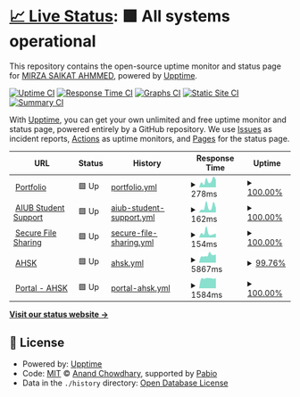 # [📈 Live Status](https://mirzasaikatahmmed.github.io/uptime-status): <!--live status--> **🟩 All systems operational**

This repository contains the open-source uptime monitor and status page for [MIRZA SAIKAT AHMMED](https://saikat.com.bd/), powered by [Upptime](https://github.com/upptime/upptime).

[![Uptime CI](https://github.com/mirzasaikatahmmed/uptime-status/workflows/Uptime%20CI/badge.svg)](https://github.com/mirzasaikatahmmed/uptime-status/actions?query=workflow%3A%22Uptime+CI%22)
[![Response Time CI](https://github.com/mirzasaikatahmmed/uptime-status/workflows/Response%20Time%20CI/badge.svg)](https://github.com/mirzasaikatahmmed/uptime-status/actions?query=workflow%3A%22Response+Time+CI%22)
[![Graphs CI](https://github.com/mirzasaikatahmmed/uptime-status/workflows/Graphs%20CI/badge.svg)](https://github.com/mirzasaikatahmmed/uptime-status/actions?query=workflow%3A%22Graphs+CI%22)
[![Static Site CI](https://github.com/mirzasaikatahmmed/uptime-status/workflows/Static%20Site%20CI/badge.svg)](https://github.com/mirzasaikatahmmed/uptime-status/actions?query=workflow%3A%22Static+Site+CI%22)
[![Summary CI](https://github.com/mirzasaikatahmmed/uptime-status/workflows/Summary%20CI/badge.svg)](https://github.com/mirzasaikatahmmed/uptime-status/actions?query=workflow%3A%22Summary+CI%22)

With [Upptime](https://upptime.js.org), you can get your own unlimited and free uptime monitor and status page, powered entirely by a GitHub repository. We use [Issues](https://github.com/mirzasaikatahmmed/uptime-status/issues) as incident reports, [Actions](https://github.com/mirzasaikatahmmed/uptime-status/actions) as uptime monitors, and [Pages](https://mirzasaikatahmmed.github.io/uptime-status) for the status page.

<!--start: status pages-->
<!-- This summary is generated by Upptime (https://github.com/upptime/upptime) -->
<!-- Do not edit this manually, your changes will be overwritten -->
<!-- prettier-ignore -->
| URL | Status | History | Response Time | Uptime |
| --- | ------ | ------- | ------------- | ------ |
| <img alt="" src="https://icons.duckduckgo.com/ip3/saikat.com.bd.ico" height="13"> [Portfolio](https://saikat.com.bd) | 🟩 Up | [portfolio.yml](https://github.com/mirzasaikatahmmed/uptime-status/commits/HEAD/history/portfolio.yml) | <details><summary><img alt="Response time graph" src="./graphs/portfolio/response-time-week.png" height="20"> 278ms</summary><br><a href="https://mirzasaikatahmmed.github.io/uptime-status/history/portfolio"><img alt="Response time 279" src="https://img.shields.io/endpoint?url=https%3A%2F%2Fraw.githubusercontent.com%2Fmirzasaikatahmmed%2Fuptime-status%2FHEAD%2Fapi%2Fportfolio%2Fresponse-time.json"></a><br><a href="https://mirzasaikatahmmed.github.io/uptime-status/history/portfolio"><img alt="24-hour response time 333" src="https://img.shields.io/endpoint?url=https%3A%2F%2Fraw.githubusercontent.com%2Fmirzasaikatahmmed%2Fuptime-status%2FHEAD%2Fapi%2Fportfolio%2Fresponse-time-day.json"></a><br><a href="https://mirzasaikatahmmed.github.io/uptime-status/history/portfolio"><img alt="7-day response time 278" src="https://img.shields.io/endpoint?url=https%3A%2F%2Fraw.githubusercontent.com%2Fmirzasaikatahmmed%2Fuptime-status%2FHEAD%2Fapi%2Fportfolio%2Fresponse-time-week.json"></a><br><a href="https://mirzasaikatahmmed.github.io/uptime-status/history/portfolio"><img alt="30-day response time 288" src="https://img.shields.io/endpoint?url=https%3A%2F%2Fraw.githubusercontent.com%2Fmirzasaikatahmmed%2Fuptime-status%2FHEAD%2Fapi%2Fportfolio%2Fresponse-time-month.json"></a><br><a href="https://mirzasaikatahmmed.github.io/uptime-status/history/portfolio"><img alt="1-year response time 279" src="https://img.shields.io/endpoint?url=https%3A%2F%2Fraw.githubusercontent.com%2Fmirzasaikatahmmed%2Fuptime-status%2FHEAD%2Fapi%2Fportfolio%2Fresponse-time-year.json"></a></details> | <details><summary><a href="https://mirzasaikatahmmed.github.io/uptime-status/history/portfolio">100.00%</a></summary><a href="https://mirzasaikatahmmed.github.io/uptime-status/history/portfolio"><img alt="All-time uptime 100.00%" src="https://img.shields.io/endpoint?url=https%3A%2F%2Fraw.githubusercontent.com%2Fmirzasaikatahmmed%2Fuptime-status%2FHEAD%2Fapi%2Fportfolio%2Fuptime.json"></a><br><a href="https://mirzasaikatahmmed.github.io/uptime-status/history/portfolio"><img alt="24-hour uptime 100.00%" src="https://img.shields.io/endpoint?url=https%3A%2F%2Fraw.githubusercontent.com%2Fmirzasaikatahmmed%2Fuptime-status%2FHEAD%2Fapi%2Fportfolio%2Fuptime-day.json"></a><br><a href="https://mirzasaikatahmmed.github.io/uptime-status/history/portfolio"><img alt="7-day uptime 100.00%" src="https://img.shields.io/endpoint?url=https%3A%2F%2Fraw.githubusercontent.com%2Fmirzasaikatahmmed%2Fuptime-status%2FHEAD%2Fapi%2Fportfolio%2Fuptime-week.json"></a><br><a href="https://mirzasaikatahmmed.github.io/uptime-status/history/portfolio"><img alt="30-day uptime 100.00%" src="https://img.shields.io/endpoint?url=https%3A%2F%2Fraw.githubusercontent.com%2Fmirzasaikatahmmed%2Fuptime-status%2FHEAD%2Fapi%2Fportfolio%2Fuptime-month.json"></a><br><a href="https://mirzasaikatahmmed.github.io/uptime-status/history/portfolio"><img alt="1-year uptime 100.00%" src="https://img.shields.io/endpoint?url=https%3A%2F%2Fraw.githubusercontent.com%2Fmirzasaikatahmmed%2Fuptime-status%2FHEAD%2Fapi%2Fportfolio%2Fuptime-year.json"></a></details>
| <img alt="" src="https://icons.duckduckgo.com/ip3/aiub.saikat.com.bd.ico" height="13"> [AIUB Student Support](https://aiub.saikat.com.bd) | 🟩 Up | [aiub-student-support.yml](https://github.com/mirzasaikatahmmed/uptime-status/commits/HEAD/history/aiub-student-support.yml) | <details><summary><img alt="Response time graph" src="./graphs/aiub-student-support/response-time-week.png" height="20"> 162ms</summary><br><a href="https://mirzasaikatahmmed.github.io/uptime-status/history/aiub-student-support"><img alt="Response time 255" src="https://img.shields.io/endpoint?url=https%3A%2F%2Fraw.githubusercontent.com%2Fmirzasaikatahmmed%2Fuptime-status%2FHEAD%2Fapi%2Faiub-student-support%2Fresponse-time.json"></a><br><a href="https://mirzasaikatahmmed.github.io/uptime-status/history/aiub-student-support"><img alt="24-hour response time 140" src="https://img.shields.io/endpoint?url=https%3A%2F%2Fraw.githubusercontent.com%2Fmirzasaikatahmmed%2Fuptime-status%2FHEAD%2Fapi%2Faiub-student-support%2Fresponse-time-day.json"></a><br><a href="https://mirzasaikatahmmed.github.io/uptime-status/history/aiub-student-support"><img alt="7-day response time 162" src="https://img.shields.io/endpoint?url=https%3A%2F%2Fraw.githubusercontent.com%2Fmirzasaikatahmmed%2Fuptime-status%2FHEAD%2Fapi%2Faiub-student-support%2Fresponse-time-week.json"></a><br><a href="https://mirzasaikatahmmed.github.io/uptime-status/history/aiub-student-support"><img alt="30-day response time 186" src="https://img.shields.io/endpoint?url=https%3A%2F%2Fraw.githubusercontent.com%2Fmirzasaikatahmmed%2Fuptime-status%2FHEAD%2Fapi%2Faiub-student-support%2Fresponse-time-month.json"></a><br><a href="https://mirzasaikatahmmed.github.io/uptime-status/history/aiub-student-support"><img alt="1-year response time 255" src="https://img.shields.io/endpoint?url=https%3A%2F%2Fraw.githubusercontent.com%2Fmirzasaikatahmmed%2Fuptime-status%2FHEAD%2Fapi%2Faiub-student-support%2Fresponse-time-year.json"></a></details> | <details><summary><a href="https://mirzasaikatahmmed.github.io/uptime-status/history/aiub-student-support">100.00%</a></summary><a href="https://mirzasaikatahmmed.github.io/uptime-status/history/aiub-student-support"><img alt="All-time uptime 100.00%" src="https://img.shields.io/endpoint?url=https%3A%2F%2Fraw.githubusercontent.com%2Fmirzasaikatahmmed%2Fuptime-status%2FHEAD%2Fapi%2Faiub-student-support%2Fuptime.json"></a><br><a href="https://mirzasaikatahmmed.github.io/uptime-status/history/aiub-student-support"><img alt="24-hour uptime 100.00%" src="https://img.shields.io/endpoint?url=https%3A%2F%2Fraw.githubusercontent.com%2Fmirzasaikatahmmed%2Fuptime-status%2FHEAD%2Fapi%2Faiub-student-support%2Fuptime-day.json"></a><br><a href="https://mirzasaikatahmmed.github.io/uptime-status/history/aiub-student-support"><img alt="7-day uptime 100.00%" src="https://img.shields.io/endpoint?url=https%3A%2F%2Fraw.githubusercontent.com%2Fmirzasaikatahmmed%2Fuptime-status%2FHEAD%2Fapi%2Faiub-student-support%2Fuptime-week.json"></a><br><a href="https://mirzasaikatahmmed.github.io/uptime-status/history/aiub-student-support"><img alt="30-day uptime 100.00%" src="https://img.shields.io/endpoint?url=https%3A%2F%2Fraw.githubusercontent.com%2Fmirzasaikatahmmed%2Fuptime-status%2FHEAD%2Fapi%2Faiub-student-support%2Fuptime-month.json"></a><br><a href="https://mirzasaikatahmmed.github.io/uptime-status/history/aiub-student-support"><img alt="1-year uptime 100.00%" src="https://img.shields.io/endpoint?url=https%3A%2F%2Fraw.githubusercontent.com%2Fmirzasaikatahmmed%2Fuptime-status%2FHEAD%2Fapi%2Faiub-student-support%2Fuptime-year.json"></a></details>
| <img alt="" src="https://icons.duckduckgo.com/ip3/aiubfs.saikat.com.bd.ico" height="13"> [Secure File Sharing](https://aiubfs.saikat.com.bd) | 🟩 Up | [secure-file-sharing.yml](https://github.com/mirzasaikatahmmed/uptime-status/commits/HEAD/history/secure-file-sharing.yml) | <details><summary><img alt="Response time graph" src="./graphs/secure-file-sharing/response-time-week.png" height="20"> 154ms</summary><br><a href="https://mirzasaikatahmmed.github.io/uptime-status/history/secure-file-sharing"><img alt="Response time 161" src="https://img.shields.io/endpoint?url=https%3A%2F%2Fraw.githubusercontent.com%2Fmirzasaikatahmmed%2Fuptime-status%2FHEAD%2Fapi%2Fsecure-file-sharing%2Fresponse-time.json"></a><br><a href="https://mirzasaikatahmmed.github.io/uptime-status/history/secure-file-sharing"><img alt="24-hour response time 137" src="https://img.shields.io/endpoint?url=https%3A%2F%2Fraw.githubusercontent.com%2Fmirzasaikatahmmed%2Fuptime-status%2FHEAD%2Fapi%2Fsecure-file-sharing%2Fresponse-time-day.json"></a><br><a href="https://mirzasaikatahmmed.github.io/uptime-status/history/secure-file-sharing"><img alt="7-day response time 154" src="https://img.shields.io/endpoint?url=https%3A%2F%2Fraw.githubusercontent.com%2Fmirzasaikatahmmed%2Fuptime-status%2FHEAD%2Fapi%2Fsecure-file-sharing%2Fresponse-time-week.json"></a><br><a href="https://mirzasaikatahmmed.github.io/uptime-status/history/secure-file-sharing"><img alt="30-day response time 161" src="https://img.shields.io/endpoint?url=https%3A%2F%2Fraw.githubusercontent.com%2Fmirzasaikatahmmed%2Fuptime-status%2FHEAD%2Fapi%2Fsecure-file-sharing%2Fresponse-time-month.json"></a><br><a href="https://mirzasaikatahmmed.github.io/uptime-status/history/secure-file-sharing"><img alt="1-year response time 161" src="https://img.shields.io/endpoint?url=https%3A%2F%2Fraw.githubusercontent.com%2Fmirzasaikatahmmed%2Fuptime-status%2FHEAD%2Fapi%2Fsecure-file-sharing%2Fresponse-time-year.json"></a></details> | <details><summary><a href="https://mirzasaikatahmmed.github.io/uptime-status/history/secure-file-sharing">100.00%</a></summary><a href="https://mirzasaikatahmmed.github.io/uptime-status/history/secure-file-sharing"><img alt="All-time uptime 100.00%" src="https://img.shields.io/endpoint?url=https%3A%2F%2Fraw.githubusercontent.com%2Fmirzasaikatahmmed%2Fuptime-status%2FHEAD%2Fapi%2Fsecure-file-sharing%2Fuptime.json"></a><br><a href="https://mirzasaikatahmmed.github.io/uptime-status/history/secure-file-sharing"><img alt="24-hour uptime 100.00%" src="https://img.shields.io/endpoint?url=https%3A%2F%2Fraw.githubusercontent.com%2Fmirzasaikatahmmed%2Fuptime-status%2FHEAD%2Fapi%2Fsecure-file-sharing%2Fuptime-day.json"></a><br><a href="https://mirzasaikatahmmed.github.io/uptime-status/history/secure-file-sharing"><img alt="7-day uptime 100.00%" src="https://img.shields.io/endpoint?url=https%3A%2F%2Fraw.githubusercontent.com%2Fmirzasaikatahmmed%2Fuptime-status%2FHEAD%2Fapi%2Fsecure-file-sharing%2Fuptime-week.json"></a><br><a href="https://mirzasaikatahmmed.github.io/uptime-status/history/secure-file-sharing"><img alt="30-day uptime 100.00%" src="https://img.shields.io/endpoint?url=https%3A%2F%2Fraw.githubusercontent.com%2Fmirzasaikatahmmed%2Fuptime-status%2FHEAD%2Fapi%2Fsecure-file-sharing%2Fuptime-month.json"></a><br><a href="https://mirzasaikatahmmed.github.io/uptime-status/history/secure-file-sharing"><img alt="1-year uptime 100.00%" src="https://img.shields.io/endpoint?url=https%3A%2F%2Fraw.githubusercontent.com%2Fmirzasaikatahmmed%2Fuptime-status%2FHEAD%2Fapi%2Fsecure-file-sharing%2Fuptime-year.json"></a></details>
| <img alt="" src="https://icons.duckduckgo.com/ip3/ahskbera.edu.bd.ico" height="13"> [AHSK](https://ahskbera.edu.bd) | 🟩 Up | [ahsk.yml](https://github.com/mirzasaikatahmmed/uptime-status/commits/HEAD/history/ahsk.yml) | <details><summary><img alt="Response time graph" src="./graphs/ahsk/response-time-week.png" height="20"> 5867ms</summary><br><a href="https://mirzasaikatahmmed.github.io/uptime-status/history/ahsk"><img alt="Response time 4132" src="https://img.shields.io/endpoint?url=https%3A%2F%2Fraw.githubusercontent.com%2Fmirzasaikatahmmed%2Fuptime-status%2FHEAD%2Fapi%2Fahsk%2Fresponse-time.json"></a><br><a href="https://mirzasaikatahmmed.github.io/uptime-status/history/ahsk"><img alt="24-hour response time 6433" src="https://img.shields.io/endpoint?url=https%3A%2F%2Fraw.githubusercontent.com%2Fmirzasaikatahmmed%2Fuptime-status%2FHEAD%2Fapi%2Fahsk%2Fresponse-time-day.json"></a><br><a href="https://mirzasaikatahmmed.github.io/uptime-status/history/ahsk"><img alt="7-day response time 5867" src="https://img.shields.io/endpoint?url=https%3A%2F%2Fraw.githubusercontent.com%2Fmirzasaikatahmmed%2Fuptime-status%2FHEAD%2Fapi%2Fahsk%2Fresponse-time-week.json"></a><br><a href="https://mirzasaikatahmmed.github.io/uptime-status/history/ahsk"><img alt="30-day response time 5420" src="https://img.shields.io/endpoint?url=https%3A%2F%2Fraw.githubusercontent.com%2Fmirzasaikatahmmed%2Fuptime-status%2FHEAD%2Fapi%2Fahsk%2Fresponse-time-month.json"></a><br><a href="https://mirzasaikatahmmed.github.io/uptime-status/history/ahsk"><img alt="1-year response time 4132" src="https://img.shields.io/endpoint?url=https%3A%2F%2Fraw.githubusercontent.com%2Fmirzasaikatahmmed%2Fuptime-status%2FHEAD%2Fapi%2Fahsk%2Fresponse-time-year.json"></a></details> | <details><summary><a href="https://mirzasaikatahmmed.github.io/uptime-status/history/ahsk">99.76%</a></summary><a href="https://mirzasaikatahmmed.github.io/uptime-status/history/ahsk"><img alt="All-time uptime 99.92%" src="https://img.shields.io/endpoint?url=https%3A%2F%2Fraw.githubusercontent.com%2Fmirzasaikatahmmed%2Fuptime-status%2FHEAD%2Fapi%2Fahsk%2Fuptime.json"></a><br><a href="https://mirzasaikatahmmed.github.io/uptime-status/history/ahsk"><img alt="24-hour uptime 100.00%" src="https://img.shields.io/endpoint?url=https%3A%2F%2Fraw.githubusercontent.com%2Fmirzasaikatahmmed%2Fuptime-status%2FHEAD%2Fapi%2Fahsk%2Fuptime-day.json"></a><br><a href="https://mirzasaikatahmmed.github.io/uptime-status/history/ahsk"><img alt="7-day uptime 99.76%" src="https://img.shields.io/endpoint?url=https%3A%2F%2Fraw.githubusercontent.com%2Fmirzasaikatahmmed%2Fuptime-status%2FHEAD%2Fapi%2Fahsk%2Fuptime-week.json"></a><br><a href="https://mirzasaikatahmmed.github.io/uptime-status/history/ahsk"><img alt="30-day uptime 99.88%" src="https://img.shields.io/endpoint?url=https%3A%2F%2Fraw.githubusercontent.com%2Fmirzasaikatahmmed%2Fuptime-status%2FHEAD%2Fapi%2Fahsk%2Fuptime-month.json"></a><br><a href="https://mirzasaikatahmmed.github.io/uptime-status/history/ahsk"><img alt="1-year uptime 99.92%" src="https://img.shields.io/endpoint?url=https%3A%2F%2Fraw.githubusercontent.com%2Fmirzasaikatahmmed%2Fuptime-status%2FHEAD%2Fapi%2Fahsk%2Fuptime-year.json"></a></details>
| <img alt="" src="https://icons.duckduckgo.com/ip3/portal.ahskbera.edu.bd.ico" height="13"> [Portal - AHSK](https://portal.ahskbera.edu.bd) | 🟩 Up | [portal-ahsk.yml](https://github.com/mirzasaikatahmmed/uptime-status/commits/HEAD/history/portal-ahsk.yml) | <details><summary><img alt="Response time graph" src="./graphs/portal-ahsk/response-time-week.png" height="20"> 1584ms</summary><br><a href="https://mirzasaikatahmmed.github.io/uptime-status/history/portal-ahsk"><img alt="Response time 1738" src="https://img.shields.io/endpoint?url=https%3A%2F%2Fraw.githubusercontent.com%2Fmirzasaikatahmmed%2Fuptime-status%2FHEAD%2Fapi%2Fportal-ahsk%2Fresponse-time.json"></a><br><a href="https://mirzasaikatahmmed.github.io/uptime-status/history/portal-ahsk"><img alt="24-hour response time 1603" src="https://img.shields.io/endpoint?url=https%3A%2F%2Fraw.githubusercontent.com%2Fmirzasaikatahmmed%2Fuptime-status%2FHEAD%2Fapi%2Fportal-ahsk%2Fresponse-time-day.json"></a><br><a href="https://mirzasaikatahmmed.github.io/uptime-status/history/portal-ahsk"><img alt="7-day response time 1584" src="https://img.shields.io/endpoint?url=https%3A%2F%2Fraw.githubusercontent.com%2Fmirzasaikatahmmed%2Fuptime-status%2FHEAD%2Fapi%2Fportal-ahsk%2Fresponse-time-week.json"></a><br><a href="https://mirzasaikatahmmed.github.io/uptime-status/history/portal-ahsk"><img alt="30-day response time 1643" src="https://img.shields.io/endpoint?url=https%3A%2F%2Fraw.githubusercontent.com%2Fmirzasaikatahmmed%2Fuptime-status%2FHEAD%2Fapi%2Fportal-ahsk%2Fresponse-time-month.json"></a><br><a href="https://mirzasaikatahmmed.github.io/uptime-status/history/portal-ahsk"><img alt="1-year response time 1738" src="https://img.shields.io/endpoint?url=https%3A%2F%2Fraw.githubusercontent.com%2Fmirzasaikatahmmed%2Fuptime-status%2FHEAD%2Fapi%2Fportal-ahsk%2Fresponse-time-year.json"></a></details> | <details><summary><a href="https://mirzasaikatahmmed.github.io/uptime-status/history/portal-ahsk">100.00%</a></summary><a href="https://mirzasaikatahmmed.github.io/uptime-status/history/portal-ahsk"><img alt="All-time uptime 99.92%" src="https://img.shields.io/endpoint?url=https%3A%2F%2Fraw.githubusercontent.com%2Fmirzasaikatahmmed%2Fuptime-status%2FHEAD%2Fapi%2Fportal-ahsk%2Fuptime.json"></a><br><a href="https://mirzasaikatahmmed.github.io/uptime-status/history/portal-ahsk"><img alt="24-hour uptime 100.00%" src="https://img.shields.io/endpoint?url=https%3A%2F%2Fraw.githubusercontent.com%2Fmirzasaikatahmmed%2Fuptime-status%2FHEAD%2Fapi%2Fportal-ahsk%2Fuptime-day.json"></a><br><a href="https://mirzasaikatahmmed.github.io/uptime-status/history/portal-ahsk"><img alt="7-day uptime 100.00%" src="https://img.shields.io/endpoint?url=https%3A%2F%2Fraw.githubusercontent.com%2Fmirzasaikatahmmed%2Fuptime-status%2FHEAD%2Fapi%2Fportal-ahsk%2Fuptime-week.json"></a><br><a href="https://mirzasaikatahmmed.github.io/uptime-status/history/portal-ahsk"><img alt="30-day uptime 99.93%" src="https://img.shields.io/endpoint?url=https%3A%2F%2Fraw.githubusercontent.com%2Fmirzasaikatahmmed%2Fuptime-status%2FHEAD%2Fapi%2Fportal-ahsk%2Fuptime-month.json"></a><br><a href="https://mirzasaikatahmmed.github.io/uptime-status/history/portal-ahsk"><img alt="1-year uptime 99.92%" src="https://img.shields.io/endpoint?url=https%3A%2F%2Fraw.githubusercontent.com%2Fmirzasaikatahmmed%2Fuptime-status%2FHEAD%2Fapi%2Fportal-ahsk%2Fuptime-year.json"></a></details>

<!--end: status pages-->

[**Visit our status website →**](https://mirzasaikatahmmed.github.io/uptime-status)

## 📄 License

- Powered by: [Upptime](https://github.com/upptime/upptime)
- Code: [MIT](./LICENSE) © [Anand Chowdhary](https://anandchowdhary.com), supported by [Pabio](https://pabio.com)
- Data in the `./history` directory: [Open Database License](https://opendatacommons.org/licenses/odbl/1-0/)
